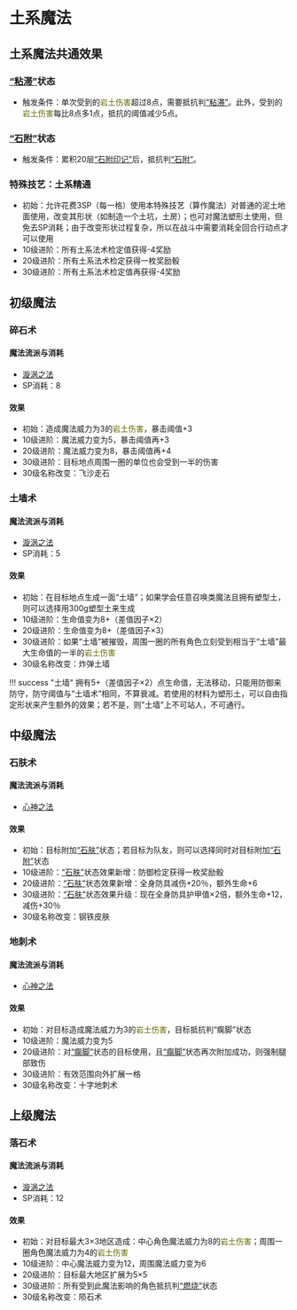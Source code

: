 # 土系魔法

## 土系魔法共通效果

### <a href="../../../status/normal/#粘滞" target="_blank">“粘滞”</a>状态

* 触发条件：单次受到的<font color="#666600">岩土伤害</font>超过8点，需要抵抗判<a href="../../../status/normal/#粘滞" target="_blank">“粘滞”</a>。此外，受到的<font color="#666600">岩土伤害</font>每比8点多1点，抵抗的阈值减少5点。

### <a href="../../../status/normal/#石附" target="_blank">“石附”</a>状态

* 触发条件：累积20层<a href="../../../status/mark/#石附印记" target="_blank">“石附印记”</a>后，抵抗判<a href="../../../status/normal/#石附" target="_blank">“石附”</a>。

### 特殊技艺：土系精通

* 初始：允许花费3SP（每一格）使用本特殊技艺（算作魔法）对普通的泥土地面使用，改变其形状（如制造一个土坑，土房）；也可对魔法塑形土使用，但免去SP消耗；由于改变形状过程复杂，所以在战斗中需要消耗全回合行动点才可以使用
* 10级进阶：所有土系法术检定值获得-4奖励
* 20级进阶：所有土系法术检定获得一枚奖励骰
* 30级进阶：所有土系法术检定值再获得-4奖励

## 初级魔法

### 碎石术

#### 魔法流派与消耗

* <a href="/rules/V4.x rules/8·magic/#旋涡之法" target="_blank">漩涡之法</a>
* SP消耗：8

#### 效果

* 初始：造成魔法威力为3的<font color="#666600">岩土伤害</font>，暴击阈值+3
* 10级进阶：魔法威力变为5，暴击阈值再+3
* 20级进阶：魔法威力变为8，暴击阈值再+4
* 30级进阶：目标地点周围一圈的单位也会受到一半的伤害
* 30级名称改变：飞沙走石

### 土墙术

#### 魔法流派与消耗

* <a href="/rules/V4.x rules/8·magic/#旋涡之法" target="_blank">漩涡之法</a>
* SP消耗：5

#### 效果

* 初始：在目标地点生成一面“土墙”；如果学会任意召唤类魔法且拥有塑型土，则可以选择用300g塑型土来生成
* 10级进阶：生命值变为8+（差值因子×2）
* 20级进阶：生命值变为8+（差值因子×3）
* 30级进阶：如果“土墙”被摧毁，周围一圈的所有角色立刻受到相当于“土墙”最大生命值的一半的<font color="#666600">岩土伤害</font>
* 30级名称改变：炸弹土墙

!!! success "土墙"
    拥有5+（差值因子×2）点生命值，无法移动，只能用防御来防守，防守阈值与“土墙术”相同，不算衰减。若使用的材料为塑形土，可以自由指定形状来产生额外的效果；若不是，则"土墙"上不可站人，不可通行。

## 中级魔法

### 石肤术

#### 魔法流派与消耗

* <a href="/rules/V4.x rules/8·magic/#心神之法" target="_blank">心神之法</a>

#### 效果

* 初始：目标附加<a href="../../../status/normal/#石肤" target="_blank">“石肤”</a>状态；若目标为队友，则可以选择同时对目标附加<a href="../../../status/normal/#石附" target="_blank">“石附”</a>状态
* 10级进阶：<a href="../../../status/normal/#石肤" target="_blank">“石肤”</a>状态效果新增：防御检定获得一枚奖励骰
* 20级进阶：<a href="../../../status/normal/#石肤" target="_blank">“石肤”</a>状态效果新增：全身防具减伤+20％，额外生命+6
* 30级进阶：<a href="../../../status/normal/#石肤" target="_blank">“石肤”</a>状态效果升级：现在全身防具护甲值×2倍，额外生命+12，减伤+30％
* 30级名称改变：钢铁皮肤

### 地刺术

#### 魔法流派与消耗

* <a href="/rules/V4.x rules/8·magic/#心神之法" target="_blank">心神之法</a>

#### 效果

* 初始：对目标造成魔法威力为3的<font color="#666600">岩土伤害</font>，目标抵抗判“瘸脚”状态
* 10级进阶：魔法威力变为5
* 20级进阶：对<a href="../../../status/normal/#瘸脚" target="_blank">“瘸脚”</a>状态的目标使用，且<a href="../../../status/normal/#瘸脚" target="_blank">“瘸脚”</a>状态再次附加成功，则强制腿部致伤
* 30级进阶：有效范围向外扩展一格
* 30级名称改变：十字地刺术

## 上级魔法

### 落石术

#### 魔法流派与消耗

* <a href="/rules/V4.x rules/8·magic/#旋涡之法" target="_blank">漩涡之法</a>
* SP消耗：12

#### 效果

* 初始：对目标最大3×3地区造成：中心角色魔法威力为8的<font color="#666600">岩土伤害</font>；周围一圈角色魔法威力为4的<font color="#666600">岩土伤害</font>
* 10级进阶：中心魔法威力变为12，周围魔法威力变为6
* 20级进阶：目标最大地区扩展为5×5
* 30级进阶：所有受到此魔法影响的角色抵抗判<a href="../../../status/normal/#燃烧" target="_blank">“燃烧”</a>状态
* 30级名称改变：陨石术